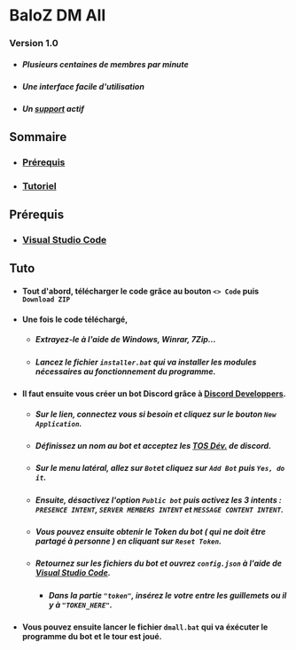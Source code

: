 # BaloZ DM All
### Version 1.0
- ##### Plusieurs **centaines** de membres par minute
- ##### Une interface **facile** d'utilisation
- ##### Un [support](https://discord.gg/g9CnffyTP7) **actif**


## Sommaire
- ### [Prérequis](#Prérequis)
- ### [Tutoriel](#Tuto)


## Prérequis
- ### [Visual Studio Code](https://code.visualstudio.com)


## Tuto
- #### Tout d'abord, télécharger le code grâce au bouton `<> Code` puis `Download ZIP`
- #### Une fois le code téléchargé,
	- ##### Extrayez-le à l'aide de Windows, Winrar, 7Zip...
	- ##### Lancez le fichier `installer.bat` qui va installer les modules nécessaires au fonctionnement du programme.
	
- #### Il faut ensuite vous créer un bot Discord grâce à [Discord Developpers](https://discord.com/developers/applications).
	- ##### Sur le lien, connectez vous si besoin et cliquez sur le bouton `New Application`.
	- ##### Définissez un nom au bot et acceptez les [TOS Dév.](https://discord.com/developers/docs/policies-and-agreements/developer-terms-of-service) de discord.
	- ##### Sur le menu latéral, allez sur `Bot`et cliquez sur `Add Bot` puis `Yes, do it`.
	- ##### Ensuite, désactivez l'option `Public bot` puis activez les 3 intents : `PRESENCE INTENT`, `SERVER MEMBERS INTENT` et `MESSAGE CONTENT INTENT`.
	- ##### Vous pouvez ensuite obtenir le **Token** du bot ( qui ne doit être partagé à personne ) en cliquant sur `Reset Token`.
	- ##### Retournez sur les fichiers du bot et ouvrez `config.json` à l'aide de [Visual Studio Code](https://code.visualstudio.com).
		- ##### Dans la partie `"token"`, insérez le votre entre les guillemets ou il y à `"TOKEN_HERE"`.
- #### Vous pouvez ensuite lancer le fichier `dmall.bat` qui va éxécuter le programme du bot et le tour est joué.
